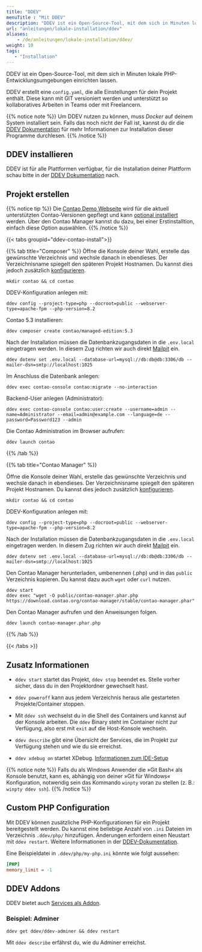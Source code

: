 ```yaml
---
title: "DDEV"
menuTitle : "Mit DDEV"
description: "DDEV ist ein Open-Source-Tool, mit dem sich in Minuten lokale PHP-Entwicklungsumgebungen einrichten lassen."
url: "anleitungen/lokale-installation/ddev"
aliases:
    - /de/anleitungen/lokale-installation/ddev/
weight: 10
tags:
   - "Installation"
---
```


DDEV ist ein Open-Source-Tool, mit dem sich in Minuten lokale PHP-Entwicklungsumgebungen einrichten lassen.

DDEV erstellt eine `config.yaml`, die alle Einstellungen für dein Projekt enthält. Diese kann mit GIT versioniert werden und unterstützt so kollaboratives Arbeiten in Teams oder mit Freelancern.

{{% notice note %}}
Um DDEV nutzen zu können, muss _Docker_ auf deinem System installiert sein. Falls das noch
nicht der Fall ist, kannst du dir die
[DDEV Dokumentation](https://ddev.readthedocs.io/en/stable/users/install/docker-installation/) für
mehr Informationen zur Installation dieser Programme durchlesen.
{{% /notice %}}


## DDEV installieren

DDEV ist für alle Plattformen verfügbar, für die Installation deiner Plattform schau bitte in der [DDEV Dokumentation](https://ddev.readthedocs.io/en/stable/users/install/ddev-installation/) nach.


## Projekt erstellen

{{% notice tip %}}
Die [Contao Demo Webseite](https://demo.contao.org/) wird für die aktuell unterstützten Contao-Versionen gepflegt und kann [optional 
installiert](https://github.com/contao/contao-demo) werden. Über den Contao Manager kannst du dazu, bei einer Erstinstalltion, einfach diese
Option auswählen.
{{% /notice %}}

{{< tabs groupid="ddev-contao-install">}}

{{% tab title="Composer" %}}
Öffne die Konsole deiner Wahl, erstelle das gewünschte Verzeichnis und wechsle danach in ebendieses. Der Verzeichnisname spiegelt den späteren Projekt Hostnamen. Du kannst dies jedoch zusätzlich [konfigurieren](https://ddev.readthedocs.io/en/latest/users/extend/additional-hostnames/).

```shell
mkdir contao && cd contao
```

DDEV-Konfiguration anlegen mit:

```shell
ddev config --project-type=php --docroot=public --webserver-type=apache-fpm --php-version=8.2
```

Contao 5.3 installieren:

```shell
ddev composer create contao/managed-edition:5.3
```

Nach der Installation müssen die Datenbankzugangsdaten in die `.env.local` eingetragen werden. In diesem Zug richten wir auch direkt 
[Mailpit](https://ddev.readthedocs.io/en/stable/users/usage/developer-tools/#email-capture-and-review-mailpit) ein.

```shell
ddev dotenv set .env.local --database-url=mysql://db:db@db:3306/db --mailer-dsn=smtp://localhost:1025
```

Im Anschluss die Datenbank anlegen:

```shell
ddev exec contao-console contao:migrate --no-interaction
```

Backend-User anlegen (Administrator):

```shell
ddev exec contao-console contao:user:create --username=admin --name=Administrator --email=admin@example.com --language=de --password=Password123 --admin
```

Die Contao Administration im Browser aufrufen:

```shell
ddev launch contao
```

{{% /tab %}}

{{% tab title="Contao Manager" %}}

Öffne die Konsole deiner Wahl, erstelle das gewünschte Verzeichnis und wechsle danach in ebendieses. Der Verzeichnisname spiegelt den späteren Projekt Hostnamen. Du kannst dies jedoch zusätzlich [konfigurieren](https://ddev.readthedocs.io/en/latest/users/extend/additional-hostnames/).

```shell
mkdir contao && cd contao
```

DDEV-Konfiguration anlegen mit:

```shell
ddev config --project-type=php --docroot=public --webserver-type=apache-fpm --php-version=8.2
```

Nach der Installation müssen die Datenbankzugangsdaten in die `.env.local` eingetragen werden. In diesem Zug richten wir auch direkt 
[Mailpit](https://ddev.readthedocs.io/en/stable/users/usage/developer-tools/#email-capture-and-review-mailpit) ein.

```shell
ddev dotenv set .env.local --database-url=mysql://db:db@db:3306/db --mailer-dsn=smtp://localhost:1025
```

Den Contao Manager herunterladen, umbenennen (.php) und in das `public` Verzeichnis kopieren. Du kannst dazu auch `wget` oder `curl` nutzen.

```shell
ddev start
ddev exec "wget -O public/contao-manager.phar.php https://download.contao.org/contao-manager/stable/contao-manager.phar"
```

Den Contao Manager aufrufen und den Anweisungen folgen.

```shell
ddev launch contao-manager.phar.php
```

{{% /tab %}}

{{< /tabs >}}


## Zusatz Informationen

- `ddev start` startet das Projekt, `ddev stop` beendet es. Stelle vorher sicher, dass du in den Projektordner gewechselt hast.

- `ddev poweroff` kann aus jedem Verzeichnis heraus alle gestarteten Projekte/Container stoppen.

- Mit `ddev ssh` wechselst du in die Shell des Containers und kannst auf der Konsole arbeiten. Die `ddev` Binary steht im Container nicht zur Verfügung, also erst mit `exit` auf die Host-Konsole wechseln.

- `ddev describe` gibt eine Übersicht der Services, die im Projekt zur Verfügung stehen und wie du sie erreichst.

- `ddev xdebug on` startet XDebug. [Informationen zum IDE-Setup](https://ddev.readthedocs.io/en/latest/users/debugging-profiling/step-debugging/#ide-setup)

{{% notice note %}}
Falls du als Windows Anwender die »Git Bash« als Konsole benutzt, kann es, abhängig von deiner »Git für Windows« Konfiguration, notwendig sein das Kommando `winpty` voran zu stellen (z. B.: `winpty ddev ssh`).
{{% /notice %}}

## Custom PHP Configuration

Mit DDEV können zusätzliche PHP-Konfigurationen für ein Projekt bereitgestellt werden. Du kannst eine beliebige Anzahl von `.ini` Dateien im Verzeichnis `.ddev/php/` hinzufügen. Änderungen erfordern einen Neustart mit `ddev restart`. Weitere Informationen in der [DDEV-Dokumentation](https://ddev.readthedocs.io/en/stable/users/extend/customization-extendibility/#custom-php-configuration-phpini).

Eine Beispieldatei in `.ddev/php/my-php.ini` könnte wie folgt aussehen:

```ini
[PHP]
memory_limit = -1
```


## DDEV Addons

DDEV bietet auch [Services als Addon](https://ddev.readthedocs.io/en/latest/users/extend/additional-services/).


### Beispiel: Adminer

```shell
ddev get ddev/ddev-adminer && ddev restart
```

Mit `ddev describe` erfährst du, wie du Adminer erreichst.
